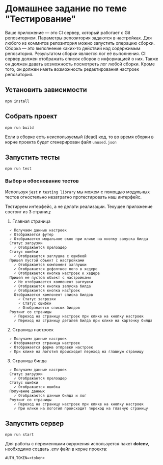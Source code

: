 # Домашнее задание по теме "Тестирование"
Ваше приложение — это CI сервер, который работает с Git репозиторием. Параметры репозитория задаются в настройках.
Для любого из коммитов репозитория можно запустить операцию сборки. Сборка — это выполнение каких-то действий над содержимым репозитория. Результатом сборки является лог её выполнения.
CI сервер должен отображать список сборок с информацией о них. Также он должен давать возможность посмотреть лог любой сборки. Кроме того, он должен иметь возможность редактирования настроек репозитория.

## Установить зависимости

```
npm install
```

## Собрать проект

```
npm run build
```

Если в сборке есть неиспользуемый (dead) код, то во время сборки в корне проекта будет сгенерирован файл ```unused.json```

## Запустить тесты 

```
npm run test
```

### Выбор и обоснование тестов
Используя ```jest``` и ```testing library``` мы можем с помощью модульных тестов отностельно незатратно протестировать наш интерфейс.

Тестируем интерфейс, а не делати реализации. Текущее приложение состоит из 3 страниц:
1. Главная страница
```
  ✓ Получаем данные настроек
  ✓ Отображается футер
  ✓ Отображается модальное окно при клике на кнопку запуска билда
  Статус загрузки
    ✓ Отображается прелоадер
  Статус ошибки
    ✓ Отображается заглушка с ошибкой
  Пришел пустой объект с настройками
    ✓ Отображается компонент заглушки
    ✓ Отображается дефолтное лого в хедере
    ✓ Отображается кнопка настроек к хедере
  Пришел не пустой объект с настройками
    ✓ Не отображается компонент заглушки
    ✓ Отображается кнопка запуска билда
    ✓ Отображается кнопка настроек
    Отображается компонент списка билдов
      ✓ Статус загрузки
      ✓ Статус ошибки
      ✓ Отображается список билдов
  Роутинг со страницы
    ✓ Переход на страницу настроек при клике на кнопку настроек
    ✓ Переход на страницу деталей билда при клике на карточку билда
```

2. Страница настроек
```
  ✓ Получаем данные настроек
  ✓ Отображается страница настроек
  ✓ Отображается форма отправки настроек
  ✓ При клике на логотип происходит переход на главную страницу
```
3. Страница билда
```
  ✓ Получаем данные настроек
  Статус загрузки
    ✓ Отображается прелоадер
  Статус ошибки
    ✓ Отображается ошибка
  Получение данных
    ✓ Отображаются данные билда и лог
  Роутинг со страницы
    ✓ Переход на страницу настроек при клике на кнопку настроек
    ✓ При клике на логотип происходит переход на главную страницу
```





## Запустить сервер

```
npm run start
```

Для работы с переменными окружения используется пакет **dotenv**, необходимо создать .env файл в корне проекта:

```
AUTH_TOKEN=<token>
```
